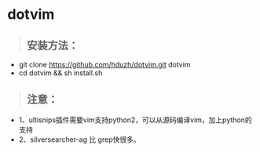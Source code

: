 # dotvim

> ## 安装方法：
* git clone https://github.com/hduzh/dotvim.git dotvim
* cd dotvim && sh install.sh

> ## 注意：
* 1、ultisnips插件需要vim支持python2，可以从源码编译vim，加上python的支持
* 2、silversearcher-ag 比 grep快很多。
